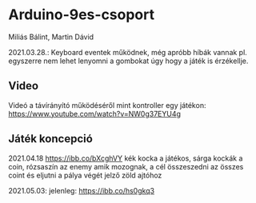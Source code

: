 # Arduino-9es-csoport
Miliás Bálint,
Martin Dávid

2021.03.28.: Keyboard eventek működnek, még apróbb híbák vannak pl. egyszerre nem lehet lenyomni a gombokat úgy hogy a játék is érzékellje. 

## Video
Videó a távírányító működéséről mint kontroller egy játékon: https://www.youtube.com/watch?v=NW0g37EYU4g 

## Játék koncepció 
2021.04.18 https://ibb.co/bXcghVY kék kocka a játékos, sárga kockák a coin, rózsaszín az enemy amik mozognak, a cél összeszedni az összes coint és eljutni a pálya végét jelző zöld ajtóhoz 

2021.05.03: jelenleg: https://ibb.co/hs0gkq3

